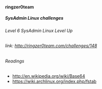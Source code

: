 #### ringzer0team
##### SysAdmin Linux challenges
###### Level 6 SysAdmin Linux Level Up
###### link: http://ringzer0team.com/challenges/148

###### Readings  
* http://en.wikipedia.org/wiki/Base64
* https://wiki.archlinux.org/index.php/fstab
